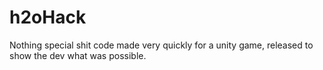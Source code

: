 # h2oHack
Nothing special
shit code made very quickly for a unity game, released to show the dev what was possible.
